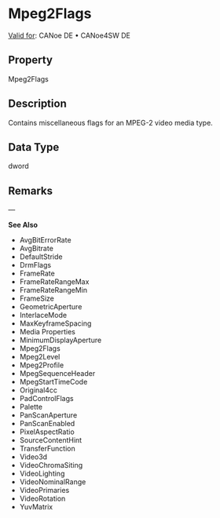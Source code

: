 # Mpeg2Flags

[Valid for](../../../Shared/FeatureAvailability.md): CANoe DE • CANoe4SW DE

## Property

Mpeg2Flags

## Description

Contains miscellaneous flags for an MPEG-2 video media type.

## Data Type

dword

## Remarks

—

**See Also**

- AvgBitErrorRate
- AvgBitrate
- DefaultStride
- DrmFlags
- FrameRate
- FrameRateRangeMax
- FrameRateRangeMin
- FrameSize
- GeometricAperture
- InterlaceMode
- MaxKeyframeSpacing
- Media Properties
- MinimumDisplayAperture
- Mpeg2Flags
- Mpeg2Level
- Mpeg2Profile
- MpegSequenceHeader
- MpegStartTimeCode
- Original4cc
- PadControlFlags
- Palette
- PanScanAperture
- PanScanEnabled
- PixelAspectRatio
- SourceContentHint
- TransferFunction
- Video3d
- VideoChromaSiting
- VideoLighting
- VideoNominalRange
- VideoPrimaries
- VideoRotation
- YuvMatrix

